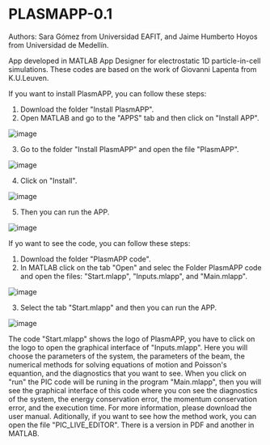 # PLASMAPP-0.1
Authors: Sara Gómez from Universidad EAFIT, and Jaime Humberto Hoyos from Universidad de Medellín.

App developed in MATLAB App Designer for electrostatic 1D particle-in-cell simulations. These codes are based on the work of Giovanni Lapenta from K.U.Leuven.

If you want to install PlasmAPP, you can follow these steps:

1. Download the folder "Install PlasmAPP".
2. Open MATLAB and go to the "APPS" tab and then click on "Install APP".

![image](https://user-images.githubusercontent.com/102175716/163843102-3c37063f-c063-4ddc-a0b0-920ab0b66d01.png)

3. Go to the folder "Install PlasmAPP" and open the file "PlasmAPP".

![image](https://user-images.githubusercontent.com/102175716/163843669-d919b552-153f-4130-8e6c-02f764594c74.png)

4. Click on "Install".

![image](https://user-images.githubusercontent.com/102175716/163844164-82b2d3bf-d0cb-48fb-9290-41903e599839.png)

5. Then you can run the APP.

![image](https://user-images.githubusercontent.com/102175716/163844823-db8a7419-c8b4-4bdf-9fce-15ab85c35196.png)

If yo want to see the code, you can follow these steps:
1. Download the folder "PlasmAPP code".
2. In MATLAB click on the tab "Open" and selec the Folder PlasmAPP code and open the files: "Start.mlapp", "Inputs.mlapp", and "Main.mlapp".

![image](https://user-images.githubusercontent.com/102175716/163845818-edd02d38-bfe8-4fcc-a55a-43a034b7938e.png)

3. Select the tab "Start.mlapp" and then you can run the APP.

![image](https://user-images.githubusercontent.com/102175716/163847563-c9f00298-5d96-4228-aa16-cb57ea3353fc.png)

The code "Start.mlapp" shows the logo of PlasmAPP, you have to click on the logo to open the graphical interface of "Inputs.mlapp". Here you will choose the parameters of the system, the parameters of the beam, the numerical methods for solving equations of motion and Poisson's equantion, and the diagnostics that you want to see. When you click on "run" the PIC code will be runing in the program "Main.mlapp", then you will see the graphical interface of this code where you con see the diagnostics of the system, the energy conservation error, the momentum conservation error, and the execution time. For more information, please download the user manual. Aditionally, if you want to see how the method work, you can open the file "PIC_LIVE_EDITOR". There is a version in PDF and another in MATLAB.
 

